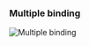 <h3>Multiple binding</h3>
<img src="https://cloud.githubusercontent.com/assets/25085025/25473287/efcce7d0-2b3f-11e7-883a-cf546444a69c.gif" title="Multiple binding"/>
